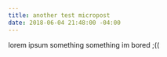 ```yaml
---
title: another test micropost
date: 2018-06-04 21:48:00 -04:00
---
```


lorem ipsum something something im bored ;((